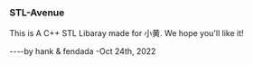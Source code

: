 ### STL-Avenue
This is A C++ STL Libaray made for 小黄. 
We hope you'll like it!

----by hank & fendada
-Oct 24th, 2022
